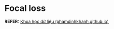 # Focal loss
**REFER:** [Khoa học dữ liệu (phamdinhkhanh.github.io)](https://phamdinhkhanh.github.io/2020/08/23/FocalLoss.html)